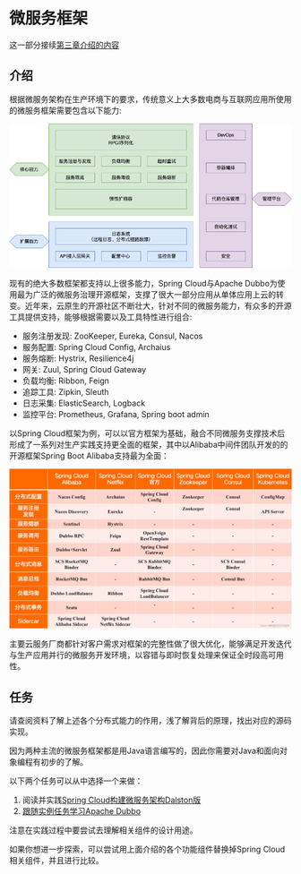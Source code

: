 # 微服务框架

这一部分接续[第三章介绍的内容](sec03_Multi-APP.md)

## 介绍

根据微服务架构在生产环境下的要求，传统意义上大多数电商与互联网应用所使用的微服务框架需要包含以下能力: 

![MicroService Framework Capability](../pic/05/microservice_capability.png)

现有的绝大多数框架都支持以上很多能力，Spring Cloud与Apache Dubbo为使用最为广泛的微服务治理开源框架，支撑了很大一部分应用从单体应用上云的转变。近年来，云原生的开源社区不断壮大，针对不同的微服务能力，有众多的开源工具提供支持，能够根据需要以及工具特性进行组合: 

- 服务注册发现: ZooKeeper, Eureka, Consul, Nacos 
- 服务配置: Spring Cloud Config, Archaius  
- 服务熔断: Hystrix, Resilience4j
- 网关: Zuul, Spring Cloud Gateway  
- 负载均衡: Ribbon, Feign  
- 追踪工具: Zipkin, Sleuth  
- 日志采集: ElasticSearch, Logback  
- 监控平台: Prometheus, Grafana, Spring boot admin

以Spring Cloud框架为例，可以以官方框架为基础，融合不同微服务支撑技术后形成了一系列对生产实践支持更全面的框架，其中以Alibaba中间件团队开发的的开源框架Spring Boot Alibaba支持最为全面：

![SpringCloudAlibaba](../pic/05/SpringCloudAlibaba.png)

主要云服务厂商都针对客户需求对框架的完整性做了很大优化，能够满足开发迭代与生产应用并行的微服务开发环境，以容错与即时恢复处理来保证全时段高可用性。

## 任务

请查阅资料了解上述各个分布式能力的作用，浅了解背后的原理，找出对应的源码实现。

因为两种主流的微服务框架都是用Java语言编写的，因此你需要对Java和面向对象编程有初步的了解。

以下两个任务可以从中选择一个来做：

1. 阅读并实践[Spring Cloud构建微服务架构Dalston版](https://blog.didispace.com/spring-cloud-learning/)
2. [跟随实例任务学习Apache Dubbo](https://cn.dubbo.apache.org/zh-cn/overview/tasks/)

注意在实践过程中要尝试去理解相关组件的设计用途。

如果你想进一步探索，可以尝试用上面介绍的各个功能组件替换掉Spring Cloud相关组件，并且进行比较。